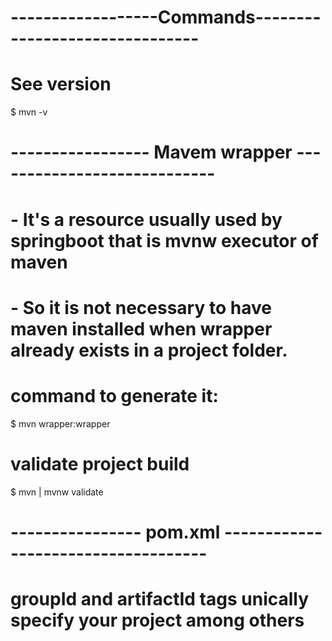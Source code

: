 # ------------------Commands-------------------------------
 # See version
  $ mvn -v

# ----------------- Mavem wrapper ----------------------------
 # - It's a resource usually used by springboot that is mvnw executor of maven
 # - So it is not necessary to have maven installed when wrapper already exists in a project folder.
 # command to generate it: 
  $ mvn wrapper:wrapper

# validate project build
  $ mvn | mvnw validate

# ---------------- pom.xml ------------------------------------
 # groupId and artifactId tags unically specify your project among others 



  

